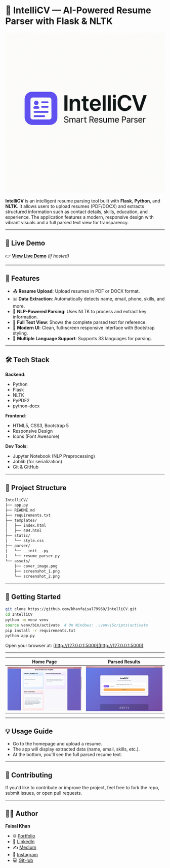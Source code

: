 
# 📄 IntelliCV — AI-Powered Resume Parser with Flask & NLTK

![Banner](./assets/cover_image.png)

**IntelliCV** is an intelligent resume parsing tool built with **Flask**, **Python**, and **NLTK**. It allows users to upload resumes (PDF/DOCX) and extracts structured information such as contact details, skills, education, and experience. The application features a modern, responsive design with vibrant visuals and a full parsed text view for transparency.

---

## 🚀 Live Demo

👉 [**View Live Demo**](https://intellicv.streamlit.app/) *(if hosted)*

---

## 🌟 Features

- 📤 **Resume Upload**: Upload resumes in PDF or DOCX format.
- 📊 **Data Extraction**: Automatically detects name, email, phone, skills, and more.
- 🤖 **NLP-Powered Parsing**: Uses NLTK to process and extract key information.
- 🧾 **Full Text View**: Shows the complete parsed text for reference.
- 🎨 **Modern UI**: Clean, full-screen responsive interface with Bootstrap styling.
- 🔗 **Multiple Language Support**: Supports 33 languages for parsing.

---

## 🛠️ Tech Stack

**Backend**:
- Python
- Flask
- NLTK
- PyPDF2
- python-docx

**Frontend**:
- HTML5, CSS3, Bootstrap 5
- Responsive Design
- Icons (Font Awesome)

**Dev Tools**:
- Jupyter Notebook (NLP Preprocessing)
- Joblib (for serialization)
- Git & GitHub

---

## 📁 Project Structure

```
IntelliCV/
├── app.py
├── README.md
├── requirements.txt
├── templates/
│   ├── index.html
│   ├── 404.html
├── static/
│   └── style.css
├── parser/
│   └── __init__.py
│   └── resume_parser.py
└── assets/
    ├── cover_image.png
    ├── screenshot_1.png
    └── screenshot_2.png
```

---

## 🚀 Getting Started

```bash
git clone https://github.com/khanfaisal79960/IntelliCV.git
cd IntelliCV
python -m venv venv
source venv/bin/activate  # On Windows: .\venv\Scripts\activate
pip install -r requirements.txt
python app.py
```

Open your browser at: [http://127.0.0.1:5000](http://127.0.0.1:5000)

---

| Home Page | Parsed Results |
|-----------|----------------|
| ![Home](assets/screenshot_1.png) | ![Results](assets/screenshot_2.png) |

---

## 💡 Usage Guide

- Go to the homepage and upload a resume.
- The app will display extracted data (name, email, skills, etc.).
- At the bottom, you'll see the full parsed resume text.

---

## 🤝 Contributing

If you'd like to contribute or improve the project, feel free to fork the repo, submit issues, or open pull requests.

---

## 🙋‍♂️ Author

**Faisal Khan**  
- 🌐 [Portfolio](https://khanfaisal.netlify.app)  
- 💼 [LinkedIn](https://www.linkedin.com/in/khanfaisal79960)  
- ✍️ [Medium](https://medium.com/@khanfaisal79960)  
- 📸 [Instagram](https://instagram.com/mr._perfect_1004)  
- 💻 [GitHub](https://github.com/khanfaisal79960)  
